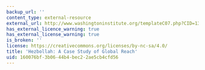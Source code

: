 ```yaml
---
backup_url: ''
content_type: external-resource
external_url: http://www.washingtoninstitute.org/templateC07.php?CID=132
has_external_licence_warning: true
has_external_license_warning: true
is_broken: ''
license: https://creativecommons.org/licenses/by-nc-sa/4.0/
title: 'Hezbollah: A Case Study of Global Reach'
uid: 160076bf-3b06-44b4-bec2-2ae5cb4cfd56
---
```

